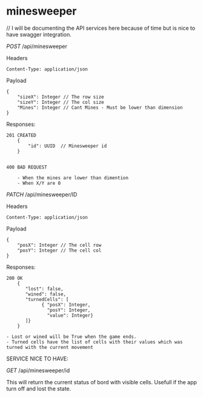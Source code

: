 # minesweeper

// I will be documenting the API services here because of time but is nice to have swagger integration.


*POST* /api/minesweeper

Headers 

    Content-Type: application/json
    
Payload

    {
        "sizeX": Integer // The row size
        "sizeY": Integer // The col size
        "Mines": Integer // Cant Mines - Must be lower than dimension
    }

 
Responses:

    201 CREATED
        {
            "id": UUID  // Minesweeper id
        }
        
    
    400 BAD REQUEST
    
        - When the mines are lower than dimention 
        - When X/Y are 0
        
        

*PATCH* /api/minesweeper/ID

Headers 

    Content-Type: application/json
    
Payload

    {
        "posX": Integer // The cell row 
        "posY": Integer // The cell col
    }

 
Responses:

    200 OK
        {
           "lost": false, 
           "wined": false, 
           "turnedCells": [
                 { "posX": Integer,
                   "posY": Integer,
                   "value": Integer}
           ]}
        }
    
    - Lost or wined will be True when the game ends. 
    - Turned cells have the list of cells with their values which was turned with the current movement
    
    
    
SERVICE NICE TO HAVE:

*GET* /api/minesweeper/id

This will return the current status of bord with visible cells. 
Usefull if the app turn off and lost the state.

